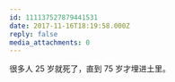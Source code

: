 ```yaml
---
id: 111137527879441531
date: 2017-11-16T18:19:58.000Z
reply: false
media_attachments: 0
---
```


很多人 25 岁就死了，直到 75 岁才埋进土里。

